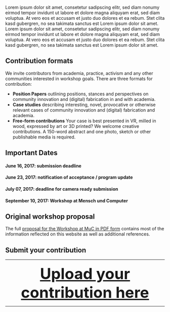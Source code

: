 Lorem ipsum dolor sit amet, consetetur sadipscing elitr, sed diam nonumy eirmod tempor invidunt ut labore et dolore magna aliquyam erat, sed diam voluptua. At vero eos et accusam et justo duo dolores et ea rebum. Stet clita kasd gubergren, no sea takimata sanctus est Lorem ipsum dolor sit amet. Lorem ipsum dolor sit amet, consetetur sadipscing elitr, sed diam nonumy eirmod tempor invidunt ut labore et dolore magna aliquyam erat, sed diam voluptua. At vero eos et accusam et justo duo dolores et ea rebum. Stet clita kasd gubergren, no sea takimata sanctus est Lorem ipsum dolor sit amet.

## Contribution formats

We invite contributors from academia, practice, activism and any other communities interested in workshop goals. There are three formats for contribution:

* **Position Papers** outlining positions, stances and perspectives on community innovation and (digital) fabrication in and with academia. 
* **Case studies** describing interesting, novel, provocative or otherwise relevant cases of community innovation and (digital) fabrication and academia. 
* **Free-form contributions** Your case is best presented in VR, milled in wood, expressed by art or 3D printed? We welcome creative contributions. A 150-word abstract and one photo, sketch or other publishable media is required. 



## Important Dates
#### June 16, 2017: submission deadline
#### June 23, 2017: notification of acceptance / program update
#### July 07, 2017: deadline for camera ready submission
#### September 10, 2017: Workshop at Mensch und Computer


## Original workshop proposal

The full [proposal for the Workshop at MuC in PDF form](/images/2017MuCwsdigifabacademicpractices.pdf) contains most of the information reflected on this website as well as additional references.

## Submit your contribution

----

__<a  href="https://script.google.com/macros/s/AKfycbwoTp4OFm2RB5BaLxw8E7CBn1W6mweqH_963oPWJDLIAGNtFjPt/exec" target="_blank" style=" display:block; width: 100%; text-align: center; font-size: 3rem;">Upload your contribution here</a>__

----

